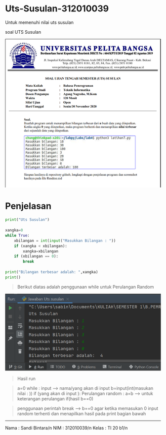 # Uts-Susulan-312010039
Untuk memenuhi nilai uts susulan

soal UTS Susulan

![Foto/soaluts2](Foto/soaluts2.PNG)

# Penjelasan

```python
print("Uts Susulan")

xangka=0
while True:
    xbilangan = int(input("Masukkan Bilangan : "))
    if (xangka < xbilangan):
        xangka=xbilangan
    if (xbilangan == 0):
        break

print("Bilangan terbesar adalah: ",xangka)
print()
```
> Berikut diatas adalah penggunaan while untuk Perulangan Random 

![hasil run](Foto/hasilrun.PNG)
> Hasil run

>a=0
while :
input --> nama/yang akan di input b=input(int(masukan nilai : ))
if (yang akan di input ): Perulangan random : a=b --> untuk keterangan perulangan
if(hasil b==0)

> penggunaan perintah break --> b==0 agar ketika memasukan 0 input random terhenti dan menapilkan hasil pada print bagian bawah

--------------------------------------------------------------------------
Nama    : Sandi Bintara/n
NIM     : 312010039/n
Kelas   : TI 20 b1/n